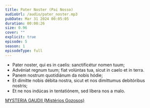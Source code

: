 ```yaml
---
title: Pater Noster (Pai Nosso)
audioUrl: /audio/pater_noster.mp3
pubDate: Mar 31 2024 00:05:05
duration: 00:00:26
size: 0.96
cover: ""
explicit: true
episode: 5
season: 1
episodeType: full
---
```


  - Pater noster, qui es in caelis: sanctificétur nomen tuum;
  - Advéniat regnum tuum; fiat volúntas tua, sicut in caelo et in terra.
  - Panem nostrum quotidiánum da nobis hódie;
  - Et dimítte nobis débita nostra, sicut et nos dimíttumus debitóribus nostris;
  - Et ne nos indúcas in tentatiónem, sed líbera nos a malo.

    
<div class="text-center mt-16">
  <a class="btn btn-accent mt-9" href="/episode/post06">MYSTERIA GAUDII (Mistérios Gozosos)</a>
</div>